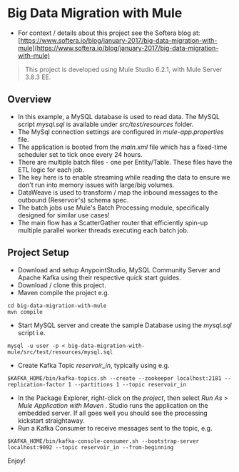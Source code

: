 # Big Data Migration with Mule

* For context / details about this project see the Softera blog at: 
[https://www.softera.io/blog/january-2017/big-data-migration-with-mule](https://www.softera.io/blog/january-2017/big-data-migration-with-mule)

>This project is developed using Mule Studio 6.2.1, with Mule Server 3.8.3 EE.

## Overview
* In this example, a MySQL database is used to read data. The MySQL script *mysql.sql* is available under *src/test/resources* folder.
* The MySql connection settings are configured in *mule-app.properties* file.
* The application is booted from the *main.xml* file which has a fixed-time scheduler set to tick once every 24 hours. 
* There are multiple batch files - one per Entity/Table. These files have the ETL logic for each job.
* The key here is to enable streaming while reading the data to ensure we don't run into memory issues with large/big volumes.
* DataWeave is used to transform / map the inbound messages to the outbound (Reservoir's) schema spec.
* The batch jobs use Mule's Batch Processing module, specifically designed for similar use cases!
* The main flow has a ScatterGather router that efficiently spin-up multiple parallel worker threads executing each batch job.

## Project Setup

* Download and setup AnypointStudio, MySQL Community Server and Apache Kafka using their respective quick start guides. 
* Download / clone this project.
* Maven compile the project e.g.
```
cd big-data-migration-with-mule
mvn compile
```
* Start MySQL server and create the sample Database using the *mysql.sql* script i.e.
```
mysql -u user -p < big-data-migration-with-mule/src/test/resources/mysql.sql
```
* Create Kafka Topic *reservoir_in*, typically using e.g.
```
$KAFKA_HOME/bin/kafka-topics.sh --create --zookeeper localhost:2181 --replication-factor 1 --partitions 1 --topic reservoir_in
```      
* In the Package Explorer, right-click on the *project*, then select *Run As* > *Mule Application with Maven* . Studio runs the application on the embedded server. If all goes well you should see the processing kickstart straightaway.
* Run a Kafka Consumer to receive messages sent to the topic, e.g.
```
$KAFKA_HOME/bin/kafka-console-consumer.sh --bootstrap-server localhost:9092 --topic reservoir_in --from-beginning
```

Enjoy!
